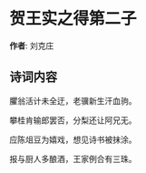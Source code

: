# 贺王实之得第二子

**作者**: 刘克庄

## 诗词内容

臞翁活计未全迂，老骥新生汗血驹。

攀桂肯输郎罢否，分梨还让阿兄无。

应陈俎豆为嬉戏，想见诗书被抹涂。

报与厨人多酿酒，王家例合有三珠。

